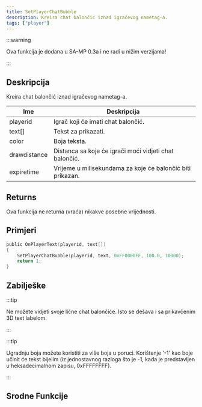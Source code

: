 ```yaml
---
title: SetPlayerChatBubble
description: Kreira chat balončić iznad igračevog nametag-a.
tags: ["player"]
---
```


:::warning

Ova funkcija je dodana u SA-MP 0.3a i ne radi u nižim verzijama!

:::

## Deskripcija

Kreira chat balončić iznad igračevog nametag-a.

| Ime          | Deskripcija                                                |
| ------------ | ---------------------------------------------------------- |
| playerid     | Igrač koji će imati chat balončić.                         |
| text[]       | Tekst za prikazati.                                        |
| color        | Boja teksta.                                               |
| drawdistance | Distanca sa koje će igrači moći vidjeti chat balončić.     |
| expiretime   | Vrijeme u milisekundama za koje će balončić biti prikazan. |

## Returns

Ova funkcija ne returna (vraća) nikakve posebne vrijednosti.

## Primjeri

```c
public OnPlayerText(playerid, text[])
{
    SetPlayerChatBubble(playerid, text, 0xFF0000FF, 100.0, 10000);
    return 1;
}
```

## Zabilješke

:::tip

Ne možete vidjeti svoje lične chat balončiće. Isto se dešava i sa prikavčenim 3D text labelom.

:::

:::tip

Ugradnju boja možete koristiti za više boja u poruci. Korištenje '-1' kao boje učinit će tekst bijelim (iz jednostavnog razloga što je -1, kada je predstavljen u heksadecimalnom zapisu, 0xFFFFFFFF).

:::

## Srodne Funkcije
